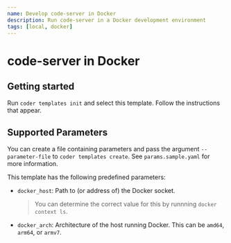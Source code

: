```yaml
---
name: Develop code-server in Docker
description: Run code-server in a Docker development environment
tags: [local, docker]
---
```


# code-server in Docker

## Getting started

Run `coder templates init` and select this template. Follow the instructions that appear.

## Supported Parameters

You can create a file containing parameters and pass the argument
`--parameter-file` to `coder templates create`.
See `params.sample.yaml` for more information.

This template has the following predefined parameters:

- `docker_host`: Path to (or address of) the Docker socket.
  > You can determine the correct value for this by runnning
  > `docker context ls`.
- `docker_arch`: Architecture of the host running Docker.
  This can be `amd64`, `arm64`, or `armv7`.
